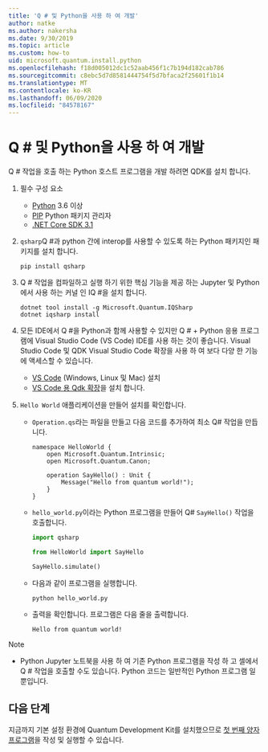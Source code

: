 ```yaml
---
title: 'Q # 및 Python을 사용 하 여 개발'
author: natke
ms.author: nakersha
ms.date: 9/30/2019
ms.topic: article
ms.custom: how-to
uid: microsoft.quantum.install.python
ms.openlocfilehash: f18d005012dc1c52aab456f1c7b194d182cab786
ms.sourcegitcommit: c8ebc5d7d8581444754f5d7bfaca2f25601f1b14
ms.translationtype: MT
ms.contentlocale: ko-KR
ms.lasthandoff: 06/09/2020
ms.locfileid: "84578167"
---
```

# <a name="develop-with-q-and-python"></a>Q # 및 Python을 사용 하 여 개발

Q # 작업을 호출 하는 Python 호스트 프로그램을 개발 하려면 QDK를 설치 합니다.

1. 필수 구성 요소

    - [Python](https://www.python.org/downloads/) 3.6 이상
    - [PIP](https://pip.pypa.io/en/stable/installing) Python 패키지 관리자
    - [.NET Core SDK 3.1](https://dotnet.microsoft.com/download/dotnet-core/3.1)


1. `qsharp`Q #과 python 간에 interop를 사용할 수 있도록 하는 Python 패키지인 패키지를 설치 합니다.

    ```
    pip install qsharp
    ```

1. Q # 작업을 컴파일하고 실행 하기 위한 핵심 기능을 제공 하는 Jupyter 및 Python에서 사용 하는 커널 인 IQ #을 설치 합니다.

    ```dotnetcli
    dotnet tool install -g Microsoft.Quantum.IQSharp
    dotnet iqsharp install
    ```
  
1. 모든 IDE에서 Q #을 Python과 함께 사용할 수 있지만 Q # + Python 응용 프로그램에 Visual Studio Code (VS Code) IDE를 사용 하는 것이 좋습니다. Visual Studio Code 및 QDK Visual Studio Code 확장을 사용 하 여 보다 다양 한 기능에 액세스할 수 있습니다.

    - [VS Code](https://code.visualstudio.com/download) (Windows, Linux 및 Mac) 설치
    - [VS Code 용 Qdk 확장](https://marketplace.visualstudio.com/items?itemName=quantum.quantum-devkit-vscode)을 설치 합니다.

1. `Hello World` 애플리케이션을 만들어 설치를 확인합니다.

    - `Operation.qs`라는 파일을 만들고 다음 코드를 추가하여 최소 Q# 작업을 만듭니다.

        ```qsharp
        namespace HelloWorld {
            open Microsoft.Quantum.Intrinsic;
            open Microsoft.Quantum.Canon;

            operation SayHello() : Unit {
                Message("Hello from quantum world!");
            }
        }
        ```

    - `hello_world.py`이라는 Python 프로그램을 만들어 Q# `SayHello()` 작업을 호출합니다.

        ```python
        import qsharp

        from HelloWorld import SayHello

        SayHello.simulate()
        ```

    - 다음과 같이 프로그램을 실행합니다.

        ```
        python hello_world.py
        ```

    - 출력을 확인합니다. 프로그램은 다음 줄을 출력합니다.

        ```
        Hello from quantum world!
        ```


> [!NOTE]
> * Python Jupyter 노트북을 사용 하 여 기존 Python 프로그램을 작성 하 고 셀에서 Q # 작업을 호출할 수도 있습니다. Python 코드는 일반적인 Python 프로그램 일 뿐입니다.

## <a name="next-steps"></a>다음 단계

지금까지 기본 설정 환경에 Quantum Development Kit를 설치했으므로 [첫 번째 양자 프로그램](xref:microsoft.quantum.quickstarts.qrng)을 작성 및 실행할 수 있습니다.
